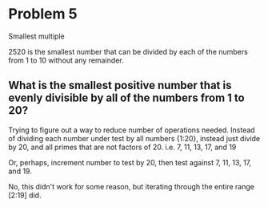 # Problem 5

Smallest multiple
   
2520 is the smallest number that can be divided by each of the numbers from 1 to 10 without any remainder.

What is the smallest positive number that is evenly divisible by all of the numbers from 1 to 20?
---

Trying to figure out a way to reduce number of operations needed. Instead of dividing each number under test by all numbers {1:20}, instead just divide by 20, and all primes that are not factors of 20. i.e. 7, 11, 13, 17, and 19

Or, perhaps, increment number to test by 20, then test against 7, 11, 13, 17, and 19.

No, this didn't work for some reason, but iterating through the entire range [2:19] did.
